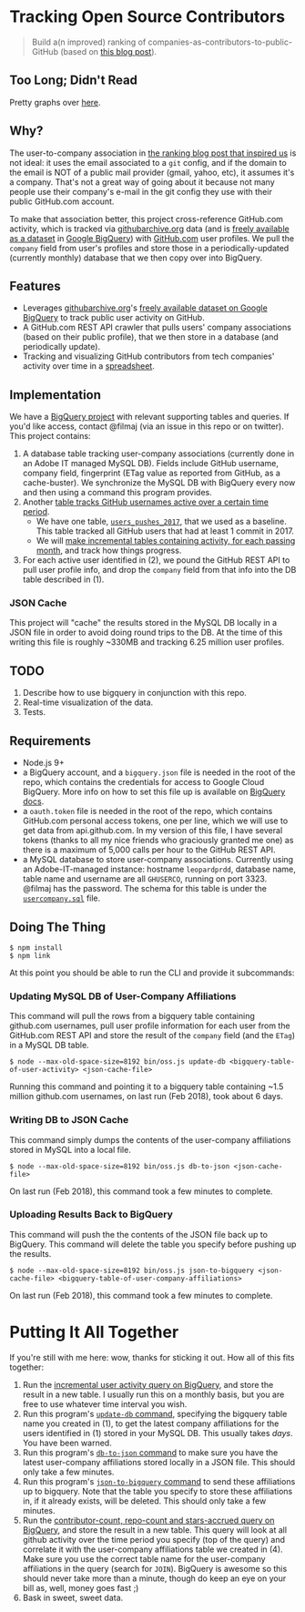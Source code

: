 # Tracking Open Source Contributors

> Build a(n improved) ranking of companies-as-contributors-to-public-GitHub (based on [this blog post](https://medium.freecodecamp.org/the-top-contributors-to-github-2017-be98ab854e87)).

## Too Long; Didn't Read

Pretty graphs over [here](https://docs.google.com/spreadsheets/d/1EosxNv67tC2IYFY_RFeCoSY3JipiVfYyky9VejKAS9k/edit#gid=566883526).

## Why?

The user-to-company association in [the ranking blog post that inspired us](https://medium.freecodecamp.org/the-top-contributors-to-github-2017-be98ab854e87)
is not ideal: it uses the email associated to a `git` config, and if the domain
to the email is NOT of a public mail provider (gmail, yahoo, etc), it assumes it's
a company. That's not a great way of going about it because not many people use
their company's e-mail in the git config they use with their public GitHub.com account.

To make that association better, this project cross-reference GitHub.com activity,
which is tracked via [githubarchive.org](http://githubarchive.org) data (and is
[freely available as a dataset](https://www.githubarchive.org/#bigquery) in
[Google BigQuery](http://bigquery.cloud.google.com)) with
[GitHub.com](http://github.com) user profiles. We pull the `company` field
from user's profiles and store those in a periodically-updated (currently
monthly) database that we then copy over into BigQuery.

## Features

- Leverages [githubarchive.org](http://githubarchive.org)'s [freely available dataset on Google BigQuery](https://www.githubarchive.org/#bigquery)
  to track public user activity on GitHub.
- A GitHub.com REST API crawler that pulls users' company associations (based
  on their public profile), that we then store in a database (and periodically
  update).
- Tracking and visualizing GitHub contributors from tech companies' activity
  over time in a [spreadsheet](https://docs.google.com/spreadsheets/d/1EosxNv67tC2IYFY_RFeCoSY3JipiVfYyky9VejKAS9k/edit#gid=566883526).

## Implementation

We have a [BigQuery project](https://bigquery.cloud.google.com/dataset/public-github-adobe)
with relevant supporting tables and queries. If you'd like access, contact @filmaj
(via an issue in this repo or on twitter). This project contains:

1. A database table tracking user-company associations (currently done in an Adobe IT managed MySQL DB).
   Fields include GitHub username, company field, fingerprint (ETag value as
   reported from GitHub, as a cache-buster). We synchronize the MySQL DB with
   BigQuery every now and then using a command this program provides.
2. Another [table tracks GitHub usernames active over a certain time period](https://bigquery.cloud.google.com/table/public-github-adobe:github_archive_query_views.users_pushes_2017?pli=1).
    - We have one table, [`users_pushes_2017`](https://bigquery.cloud.google.com/table/public-github-adobe:github_archive_query_views.users_pushes_2017?pli=1),
      that we used as a baseline. This table tracked all GitHub users that had
      at least 1 commit in 2017.
    - We will [make incremental tables containing activity, for each passing month](https://bigquery.cloud.google.com/table/public-github-adobe:github_archive_query_views.users_pushes_2018_01?pli=1),
      and track how things progress.
3. For each active user identified in (2), we pound the GitHub REST API to pull
   user profile info, and drop the `company` field from that info into the DB
   table described in (1).

### JSON Cache

This project will "cache" the results stored in the MySQL DB locally in a JSON
file in order to avoid doing round trips to the DB. At the time of this writing
this file is roughly ~330MB and tracking 6.25 million user profiles.

## TODO

1. Describe how to use bigquery in conjunction with this repo.
1. Real-time visualization of the data.
2. Tests.

## Requirements

- Node.js 9+
- a BigQuery account, and a `bigquery.json` file is needed in the root of the repo, which contains the
  credentials for access to Google Cloud BigQuery. More info on how to set this
  file up is available on [BigQuery
  docs](https://cloud.google.com/bigquery/docs/authentication/service-account-file).
- a `oauth.token` file is needed in the root of the repo, which contains GitHub.com
  personal access tokens, one per line, which we will use to get data from
  api.github.com. In my version of this file, I have several tokens (thanks to all
  my nice friends who graciously granted me one) as there is a maximum of 5,000 calls
  per hour to the GitHub REST API.
- a MySQL database to store user-company associations. Currently using an Adobe-IT-managed
  instance: hostname `leopardprdd`, database name, table name and username are all
  `GHUSERCO`, running on port 3323. @filmaj has the password. The schema for this
  table is under the [`usercompany.sql`](usercompany.sql) file.

## Doing The Thing

    $ npm install
    $ npm link

At this point you should be able to run the CLI and provide it subcommands:

### Updating MySQL DB of User-Company Affiliations

This command will pull the rows from a bigquery table containing github.com
usernames, pull user profile information for each user from the GitHub.com REST
API and store the result of the `company` field (and the `ETag`) in a MySQL DB
table.

    $ node --max-old-space-size=8192 bin/oss.js update-db <bigquery-table-of-user-activity> <json-cache-file>

Running this command and pointing it to a bigquery table containing ~1.5 million
github.com usernames, on last run (Feb 2018), took about 6 days.

### Writing DB to JSON Cache

This command simply dumps the contents of the user-company affiliations stored
in MySQL into a local file.

    $ node --max-old-space-size=8192 bin/oss.js db-to-json <json-cache-file>

On last run (Feb 2018), this command took a few minutes to complete.

### Uploading Results Back to BigQuery

This command will push the the contents of the JSON file back up to BigQuery.
This command will delete the table you specify before pushing up the results.

    $ node --max-old-space-size=8192 bin/oss.js json-to-bigquery <json-cache-file> <bigquery-table-of-user-company-affiliations>

On last run (Feb 2018), this command took a few minutes to complete.

# Putting It All Together

If you're still with me here: wow, thanks for sticking it out. How all of this
fits together:

1. Run the [incremental user activity query on BigQuery](db/githubarchive_incremental_active_users_query.sql), and store the result in a new table. I usually run this on a monthly basis, but you are free to use whatever time interval you wish.
2. Run this program's [`update-db`
   command](#updating-mysql-db-of-user-company-affiliations), specifying the
   bigquery table name you created in (1), to get the latest company
   affiliations for the users identified in (1) stored in your MySQL DB. This
   usually takes _days_. You have been warned.
3. Run this program's [`db-to-json` command](#writing-db-to-json-cache) to make
   sure you have the latest user-company affiliations stored locally in a JSON
   file. This should only take a few minutes.
4. Run this program's [`json-to-bigquery`
   command](#uploading-results-back-to-bigquery) to send these affiliations up
   to bigquery. Note that the table you specify to store these affiliations in,
   if it already exists, will be deleted. This should only take a few minutes.
5. Run the [contributor-count, repo-count and stars-accrued query on
   BigQuery](db/githubarchive_stars.sql), and store the result in a new table.
   This query will look at all github activity over the time period you specify
   (top of the query) and correlate it with the user-company affiliations table
   we created in (4). Make sure you use the correct table name for the
   user-company affiliations in the query (search for `JOIN`). BigQuery is
   awesome so this should never take more than a minute, though do keep an eye
   on your bill as, well, money goes fast ;)
6. Bask in sweet, sweet data.
